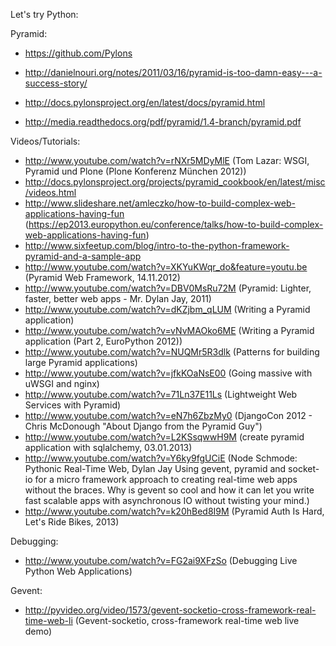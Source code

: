 Let's try Python:




Pyramid:

  - https://github.com/Pylons

  - http://danielnouri.org/notes/2011/03/16/pyramid-is-too-damn-easy---a-success-story/
  - http://docs.pylonsproject.org/en/latest/docs/pyramid.html
  - http://media.readthedocs.org/pdf/pyramid/1.4-branch/pyramid.pdf


  Videos/Tutorials:
  - http://www.youtube.com/watch?v=rNXr5MDyMlE (Tom Lazar: WSGI, Pyramid und Plone (Plone Konferenz München 2012))
  - http://docs.pylonsproject.org/projects/pyramid_cookbook/en/latest/misc/videos.html
  - http://www.slideshare.net/amleczko/how-to-build-complex-web-applications-having-fun (https://ep2013.europython.eu/conference/talks/how-to-build-complex-web-applications-having-fun)
  - http://www.sixfeetup.com/blog/intro-to-the-python-framework-pyramid-and-a-sample-app
  - http://www.youtube.com/watch?v=XKYuKWqr_do&feature=youtu.be (Pyramid Web Framework, 14.11.2012)
  - http://www.youtube.com/watch?v=DBV0MsRu72M (Pyramid: Lighter, faster, better web apps - Mr. Dylan Jay, 2011)
  - http://www.youtube.com/watch?v=dKZjbm_qLUM (Writing a Pyramid application)
  - http://www.youtube.com/watch?v=vNvMAOko6ME (Writing a Pyramid application (Part 2, EuroPython 2012))
  - http://www.youtube.com/watch?v=NUQMr5R3dlk (Patterns for building large Pyramid applications)
  - http://www.youtube.com/watch?v=jfkKOaNsE00 (Going massive with uWSGI and nginx)
  - http://www.youtube.com/watch?v=71Ln37E11Ls (Lightweight Web Services with Pyramid)
  - http://www.youtube.com/watch?v=eN7h6ZbzMy0 (DjangoCon 2012 - Chris McDonough "About Django from the Pyramid Guy")
  - http://www.youtube.com/watch?v=L2KSsqwwH9M (create pyramid application with sqlalchemy,  03.01.2013)
  - http://www.youtube.com/watch?v=Y6ky9fgUCiE (Node Schmode: Pythonic Real-Time Web, Dylan Jay
Using gevent, pyramid and socket-io for a micro framework approach to creating real-time web apps without the braces. Why is gevent so cool and how it can let you write fast scalable apps with asynchronous IO without twisting your mind.)
  - http://www.youtube.com/watch?v=k20hBed8I9M (Pyramid Auth Is Hard, Let's Ride Bikes, 2013)


Debugging:
  - http://www.youtube.com/watch?v=FG2ai9XFzSo (Debugging Live Python Web Applications)

Gevent:
  - http://pyvideo.org/video/1573/gevent-socketio-cross-framework-real-time-web-li (Gevent-socketio, cross-framework real-time web live demo)
